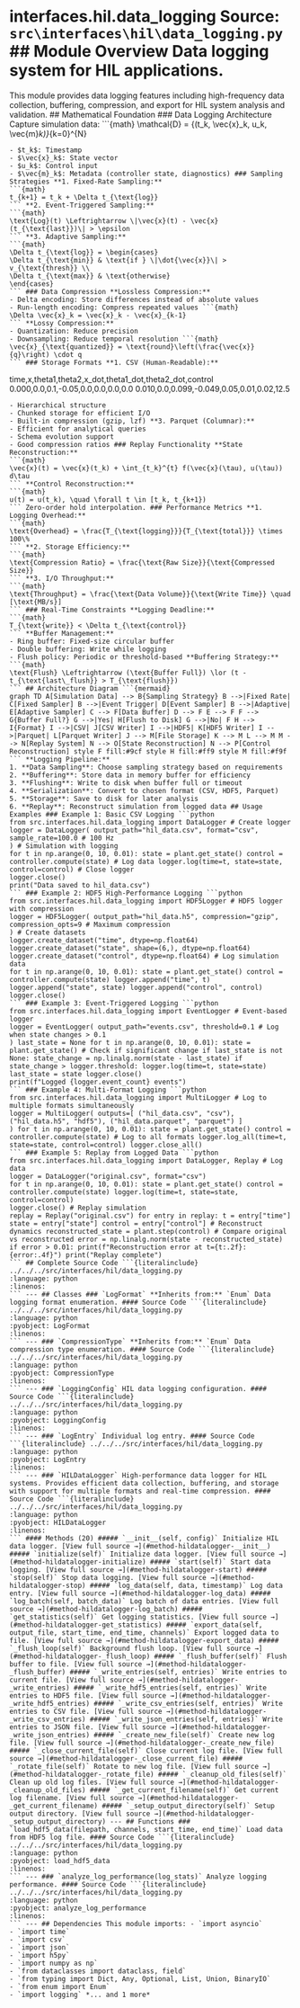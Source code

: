 # interfaces.hil.data_logging **Source:** `src\interfaces\hil\data_logging.py` ## Module Overview Data logging system for HIL applications.
This module provides data logging features including
high-frequency data collection, buffering, compression, and export
for HIL system analysis and validation. ## Mathematical Foundation ### Data Logging Architecture Capture simulation data: ```{math}
\mathcal{D} = \{(t_k, \vec{x}_k, u_k, \vec{m}_k)\}_{k=0}^{N}
``` Where:
- $t_k$: Timestamp
- $\vec{x}_k$: State vector
- $u_k$: Control input
- $\vec{m}_k$: Metadata (controller state, diagnostics) ### Sampling Strategies **1. Fixed-Rate Sampling:**
```{math}
t_{k+1} = t_k + \Delta t_{\text{log}}
``` **2. Event-Triggered Sampling:**
```{math}
\text{Log}(t) \Leftrightarrow \|\vec{x}(t) - \vec{x}(t_{\text{last}})\| > \epsilon
``` **3. Adaptive Sampling:**
```{math}
\Delta t_{\text{log}} = \begin{cases}
\Delta t_{\text{min}} & \text{if } \|\dot{\vec{x}}\| > v_{\text{thresh}} \\
\Delta t_{\text{max}} & \text{otherwise}
\end{cases}
``` ### Data Compression **Lossless Compression:**
- Delta encoding: Store differences instead of absolute values
- Run-length encoding: Compress repeated values ```{math}
\Delta \vec{x}_k = \vec{x}_k - \vec{x}_{k-1}
``` **Lossy Compression:**
- Quantization: Reduce precision
- Downsampling: Reduce temporal resolution ```{math}
\vec{x}_{\text{quantized}} = \text{round}\left(\frac{\vec{x}}{q}\right) \cdot q
``` ### Storage Formats **1. CSV (Human-Readable):**
```
time,x,theta1,theta2,x_dot,theta1_dot,theta2_dot,control
0.000,0.0,0.1,-0.05,0.0,0.0,0.0,0.0
0.010,0.0,0.099,-0.049,0.05,0.01,0.02,12.5
``` **2. HDF5 (High-Performance):**
- Hierarchical structure
- Chunked storage for efficient I/O
- Built-in compression (gzip, lzf) **3. Parquet (Columnar):**
- Efficient for analytical queries
- Schema evolution support
- Good compression ratios ### Replay Functionality **State Reconstruction:**
```{math}
\vec{x}(t) = \vec{x}(t_k) + \int_{t_k}^{t} f(\vec{x}(\tau), u(\tau)) d\tau
``` **Control Reconstruction:**
```{math}
u(t) = u(t_k), \quad \forall t \in [t_k, t_{k+1})
``` Zero-order hold interpolation. ### Performance Metrics **1. Logging Overhead:**
```{math}
\text{Overhead} = \frac{T_{\text{logging}}}{T_{\text{total}}} \times 100\%
``` **2. Storage Efficiency:**
```{math}
\text{Compression Ratio} = \frac{\text{Raw Size}}{\text{Compressed Size}}
``` **3. I/O Throughput:**
```{math}
\text{Throughput} = \frac{\text{Data Volume}}{\text{Write Time}} \quad [\text{MB/s}]
``` ### Real-Time Constraints **Logging Deadline:**
```{math}
T_{\text{write}} < \Delta t_{\text{control}}
``` **Buffer Management:**
- Ring buffer: Fixed-size circular buffer
- Double buffering: Write while logging
- Flush policy: Periodic or threshold-based **Buffering Strategy:**
```{math}
\text{Flush} \Leftrightarrow (\text{Buffer Full}) \lor (t - t_{\text{last\_flush}} > T_{\text{flush}})
``` ## Architecture Diagram ```{mermaid}
graph TD A[Simulation Data] --> B{Sampling Strategy} B -->|Fixed Rate| C[Fixed Sampler] B -->|Event Trigger| D[Event Sampler] B -->|Adaptive| E[Adaptive Sampler] C --> F[Data Buffer] D --> F E --> F F --> G{Buffer Full?} G -->|Yes| H[Flush to Disk] G -->|No| F H --> I{Format} I -->|CSV| J[CSV Writer] I -->|HDF5| K[HDF5 Writer] I -->|Parquet| L[Parquet Writer] J --> M[File Storage] K --> M L --> M M --> N[Replay System] N --> O[State Reconstruction] N --> P[Control Reconstruction] style F fill:#9cf style H fill:#ff9 style M fill:#f9f
``` **Logging Pipeline:**
1. **Data Sampling**: Choose sampling strategy based on requirements
2. **Buffering**: Store data in memory buffer for efficiency
3. **Flushing**: Write to disk when buffer full or timeout
4. **Serialization**: Convert to chosen format (CSV, HDF5, Parquet)
5. **Storage**: Save to disk for later analysis
6. **Replay**: Reconstruct simulation from logged data ## Usage Examples ### Example 1: Basic CSV Logging ```python
from src.interfaces.hil.data_logging import DataLogger # Create logger
logger = DataLogger( output_path="hil_data.csv", format="csv", sample_rate=100.0 # 100 Hz
) # Simulation with logging
for t in np.arange(0, 10, 0.01): state = plant.get_state() control = controller.compute(state) # Log data logger.log(time=t, state=state, control=control) # Close logger
logger.close()
print("Data saved to hil_data.csv")
``` ### Example 2: HDF5 High-Performance Logging ```python
from src.interfaces.hil.data_logging import HDF5Logger # HDF5 logger with compression
logger = HDF5Logger( output_path="hil_data.h5", compression="gzip", compression_opts=9 # Maximum compression
) # Create datasets
logger.create_dataset("time", dtype=np.float64)
logger.create_dataset("state", shape=(6,), dtype=np.float64)
logger.create_dataset("control", dtype=np.float64) # Log simulation data
for t in np.arange(0, 10, 0.01): state = plant.get_state() control = controller.compute(state) logger.append("time", t) logger.append("state", state) logger.append("control", control) logger.close()
``` ### Example 3: Event-Triggered Logging ```python
from src.interfaces.hil.data_logging import EventLogger # Event-based logger
logger = EventLogger( output_path="events.csv", threshold=0.1 # Log when state changes > 0.1
) last_state = None for t in np.arange(0, 10, 0.01): state = plant.get_state() # Check if significant change if last_state is not None: state_change = np.linalg.norm(state - last_state) if state_change > logger.threshold: logger.log(time=t, state=state) last_state = state logger.close()
print(f"Logged {logger.event_count} events")
``` ### Example 4: Multi-Format Logging ```python
from src.interfaces.hil.data_logging import MultiLogger # Log to multiple formats simultaneously
logger = MultiLogger( outputs=[ ("hil_data.csv", "csv"), ("hil_data.h5", "hdf5"), ("hil_data.parquet", "parquet") ]
) for t in np.arange(0, 10, 0.01): state = plant.get_state() control = controller.compute(state) # Log to all formats logger.log_all(time=t, state=state, control=control) logger.close_all()
``` ### Example 5: Replay from Logged Data ```python
from src.interfaces.hil.data_logging import DataLogger, Replay # Log data
logger = DataLogger("original.csv", format="csv")
for t in np.arange(0, 10, 0.01): state = plant.get_state() control = controller.compute(state) logger.log(time=t, state=state, control=control)
logger.close() # Replay simulation
replay = Replay("original.csv") for entry in replay: t = entry["time"] state = entry["state"] control = entry["control"] # Reconstruct dynamics reconstructed_state = plant.step(control) # Compare original vs reconstructed error = np.linalg.norm(state - reconstructed_state) if error > 0.01: print(f"Reconstruction error at t={t:.2f}: {error:.4f}") print("Replay complete")
``` ## Complete Source Code ```{literalinclude} ../../../src/interfaces/hil/data_logging.py
:language: python
:linenos:
``` --- ## Classes ### `LogFormat` **Inherits from:** `Enum` Data logging format enumeration. #### Source Code ```{literalinclude} ../../../src/interfaces/hil/data_logging.py
:language: python
:pyobject: LogFormat
:linenos:
``` --- ### `CompressionType` **Inherits from:** `Enum` Data compression type enumeration. #### Source Code ```{literalinclude} ../../../src/interfaces/hil/data_logging.py
:language: python
:pyobject: CompressionType
:linenos:
``` --- ### `LoggingConfig` HIL data logging configuration. #### Source Code ```{literalinclude} ../../../src/interfaces/hil/data_logging.py
:language: python
:pyobject: LoggingConfig
:linenos:
``` --- ### `LogEntry` Individual log entry. #### Source Code ```{literalinclude} ../../../src/interfaces/hil/data_logging.py
:language: python
:pyobject: LogEntry
:linenos:
``` --- ### `HILDataLogger` High-performance data logger for HIL systems. Provides efficient data collection, buffering, and storage
with support for multiple formats and real-time compression. #### Source Code ```{literalinclude} ../../../src/interfaces/hil/data_logging.py
:language: python
:pyobject: HILDataLogger
:linenos:
``` #### Methods (20) ##### `__init__(self, config)` Initialize HIL data logger. [View full source →](#method-hildatalogger-__init__) ##### `initialize(self)` Initialize data logger. [View full source →](#method-hildatalogger-initialize) ##### `start(self)` Start data logging. [View full source →](#method-hildatalogger-start) ##### `stop(self)` Stop data logging. [View full source →](#method-hildatalogger-stop) ##### `log_data(self, data, timestamp)` Log data entry. [View full source →](#method-hildatalogger-log_data) ##### `log_batch(self, batch_data)` Log batch of data entries. [View full source →](#method-hildatalogger-log_batch) ##### `get_statistics(self)` Get logging statistics. [View full source →](#method-hildatalogger-get_statistics) ##### `export_data(self, output_file, start_time, end_time, channels)` Export logged data to file. [View full source →](#method-hildatalogger-export_data) ##### `_flush_loop(self)` Background flush loop. [View full source →](#method-hildatalogger-_flush_loop) ##### `_flush_buffer(self)` Flush buffer to file. [View full source →](#method-hildatalogger-_flush_buffer) ##### `_write_entries(self, entries)` Write entries to current file. [View full source →](#method-hildatalogger-_write_entries) ##### `_write_hdf5_entries(self, entries)` Write entries to HDF5 file. [View full source →](#method-hildatalogger-_write_hdf5_entries) ##### `_write_csv_entries(self, entries)` Write entries to CSV file. [View full source →](#method-hildatalogger-_write_csv_entries) ##### `_write_json_entries(self, entries)` Write entries to JSON file. [View full source →](#method-hildatalogger-_write_json_entries) ##### `_create_new_file(self)` Create new log file. [View full source →](#method-hildatalogger-_create_new_file) ##### `_close_current_file(self)` Close current log file. [View full source →](#method-hildatalogger-_close_current_file) ##### `_rotate_file(self)` Rotate to new log file. [View full source →](#method-hildatalogger-_rotate_file) ##### `_cleanup_old_files(self)` Clean up old log files. [View full source →](#method-hildatalogger-_cleanup_old_files) ##### `_get_current_filename(self)` Get current log filename. [View full source →](#method-hildatalogger-_get_current_filename) ##### `_setup_output_directory(self)` Setup output directory. [View full source →](#method-hildatalogger-_setup_output_directory) --- ## Functions ### `load_hdf5_data(filepath, channels, start_time, end_time)` Load data from HDF5 log file. #### Source Code ```{literalinclude} ../../../src/interfaces/hil/data_logging.py
:language: python
:pyobject: load_hdf5_data
:linenos:
``` --- ### `analyze_log_performance(log_stats)` Analyze logging performance. #### Source Code ```{literalinclude} ../../../src/interfaces/hil/data_logging.py
:language: python
:pyobject: analyze_log_performance
:linenos:
``` --- ## Dependencies This module imports: - `import asyncio`
- `import time`
- `import csv`
- `import json`
- `import h5py`
- `import numpy as np`
- `from dataclasses import dataclass, field`
- `from typing import Dict, Any, Optional, List, Union, BinaryIO`
- `from enum import Enum`
- `import logging` *... and 1 more*
